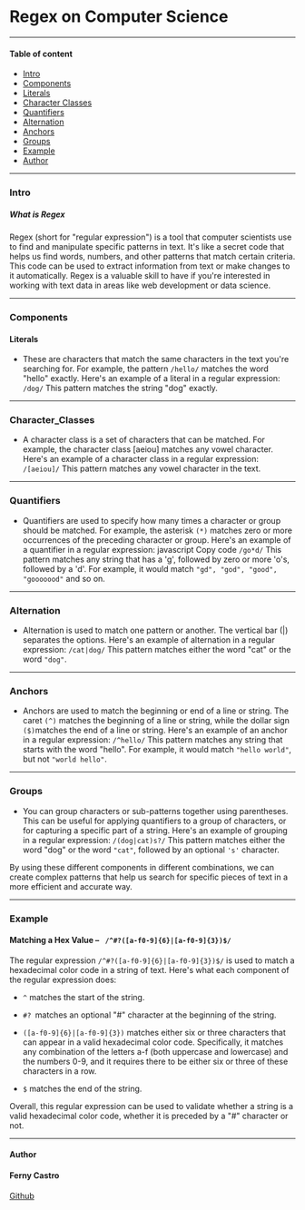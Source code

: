 # Regex on Computer Science
---

#### Table of content
- [Intro](#Itro)
- [Components](#Components)
- [Literals](#Literals)
- [Character Classes](#Character_Classes)
- [Quantifiers](#Quantifiers)
- [Alternation](#Alternation)
- [Anchors](#Anchors)
- [Groups](#Groups)
- [Example](#Example)
- [Author](#Author)

***
### Intro

##### What is Regex

Regex (short for "regular expression") is a tool that computer scientists use to find and manipulate specific patterns in text. It's like a secret code that helps us find words, numbers, and other patterns that match certain criteria. This code can be used to extract information from text or make changes to it automatically. Regex is a valuable skill to have if you're interested in working with text data in areas like web development or data science.

---

### Components

#### Literals
- These are characters that match the same characters in the text you're searching for. For example, the pattern  `` /hello/ `` matches the word "hello" exactly. Here's an example of a literal in a regular expression: ``` /dog/ ``` 
This pattern matches the string "dog" exactly.
---

### Character_Classes
-  A character class is a set of characters that can be matched. For example, the character class [aeiou] matches any vowel character. Here's an example of a character class in a regular expression:
`` /[aeiou]/ ``
This pattern matches any vowel character in the text.
---

### Quantifiers
- Quantifiers are used to specify how many times a character or group should be matched. For example, the asterisk `` (*) `` matches zero or more occurrences of the preceding character or group. Here's an example of a quantifier in a regular expression:
javascript
Copy code
`` /go*d/ ``
This pattern matches any string that has a 'g', followed by zero or more 'o's, followed by a 'd'. For example, it would match `` "gd", "god", "good", "gooooood" `` and so on.
---

### Alternation
- Alternation is used to match one pattern or another. The vertical bar (|) separates the options. Here's an example of alternation in a regular expression:
`` /cat|dog/ ``
This pattern matches either the word "cat" or the word  `` "dog" ``.
---

### Anchors
- Anchors are used to match the beginning or end of a line or string. The caret `` (^) `` matches the beginning of a line or string, while the dollar sign `` ($) ``matches the end of a line or string. Here's an example of an anchor in a regular expression:
 `` /^hello/ ``
This pattern matches any string that starts with the word "hello". For example, it would match  `` "hello world" ``, but not `` "world hello" ``.
---

### Groups
- You can group characters or sub-patterns together using parentheses. This can be useful for applying quantifiers to a group of characters, or for capturing a specific part of a string. Here's an example of grouping in a regular expression:
`` /(dog|cat)s?/ ``
This pattern matches either the word "dog" or the word `` "cat" ``, followed by an optional `` 's' `` character.

By using these different components in different combinations, we can create complex patterns that help us search for specific pieces of text in a more efficient and accurate way.

---

### Example


#### Matching a Hex Value –   `  /^#?([a-f0-9]{6}|[a-f0-9]{3})$/  `

The regular expression `` /^#?([a-f0-9]{6}|[a-f0-9]{3})$/ `` is used to match a hexadecimal color code in a string of text. Here's what each component of the regular expression does:

- `` ^ `` matches the start of the string.

- `` #?  ``matches an optional "#" character at the beginning of the string.

- `` ([a-f0-9]{6}|[a-f0-9]{3}) `` matches either six or three characters that can appear in a valid hexadecimal color code. Specifically, it matches any combination of the letters a-f (both uppercase and lowercase) and the numbers 0-9, and it requires there to be either six or three of these characters in a row.

- `` $ `` matches the end of the string.

Overall, this regular expression can be used to validate whether a string is a valid hexadecimal color code, whether it is preceded by a "#" character or not.

---

#### Author

#### Ferny Castro
[Github](https://github.com/FernyCastro8)
